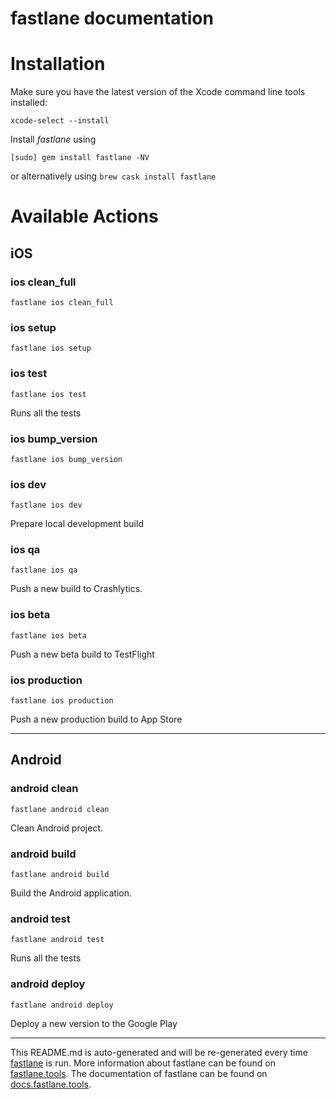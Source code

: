 fastlane documentation
================
# Installation

Make sure you have the latest version of the Xcode command line tools installed:

```
xcode-select --install
```

Install _fastlane_ using
```
[sudo] gem install fastlane -NV
```
or alternatively using `brew cask install fastlane`

# Available Actions
## iOS
### ios clean_full
```
fastlane ios clean_full
```

### ios setup
```
fastlane ios setup
```

### ios test
```
fastlane ios test
```
Runs all the tests
### ios bump_version
```
fastlane ios bump_version
```

### ios dev
```
fastlane ios dev
```
Prepare local development build
### ios qa
```
fastlane ios qa
```
Push a new build to Crashlytics.
### ios beta
```
fastlane ios beta
```
Push a new beta build to TestFlight
### ios production
```
fastlane ios production
```
Push a new production build to App Store

----

## Android
### android clean
```
fastlane android clean
```
Clean Android project.
### android build
```
fastlane android build
```
Build the Android application.
### android test
```
fastlane android test
```
Runs all the tests
### android deploy
```
fastlane android deploy
```
Deploy a new version to the Google Play

----

This README.md is auto-generated and will be re-generated every time [fastlane](https://fastlane.tools) is run.
More information about fastlane can be found on [fastlane.tools](https://fastlane.tools).
The documentation of fastlane can be found on [docs.fastlane.tools](https://docs.fastlane.tools).

